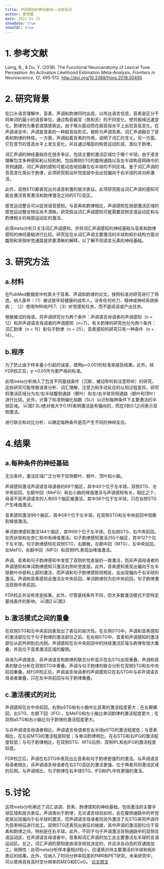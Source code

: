 ```yaml
---
title: 声调感知的神经基础——文献综述
author: 夏秀媚
date: 2021-01-31
showDate: true
showTOC: true
---
```

# 1. 参考文献
Liang, B., & Du, Y. (2018). The Functional Neuroanatomy of Lexical Tone Perception: An Activation Likelihood Estimation Meta-Analysis. *Frontiers in Neuroscience, 12*, 495-512. http://doi.org/10.3389/fnins.2018.00495
# 2. 研究背景
在口头语言理解中，音素、声调和韵律同时出现，以传达语言信息。音素是区分不同单词的最小的语音单位，通过构音器官（唇和舌）的不同变化，使共振峰迅速变化。韵律则为重音或情感表达，由于喉头振动而在超音段水平上出现音高变化。在声调语言中，声调是音素的一种超音段形式，被称为声调音素。词汇声调融合了音素和韵律的特性。一方面，声调起着音素的作用，说明了词汇的含义。另一方面，它在音节的音高水平上发生变化，并且通过喉部的构音运动形成，类似于韵律。

词汇声调的神经基础存在很多争议，包括主要的激活区域位于哪个半球。由于语言理解包含多种感知和认知机制，包括两侧STG的腹侧通路以及左半球构音网络中的背侧通路，词汇声调的感知可能动态地招募左右半球的不同区域。鉴于词汇声调的音高变化类似于韵律，此项研究假设听觉皮层中会出现偏向于右半球的非对称激活。

此外，双侧STG都表现出对语音刺激的层次表征。此项研究假设词汇声调的感知可能会激活音素激活和韵律激活之间的STG亚区。

感觉运动整合可以促进语音感知。与音素和韵律相比，声调感知在局部激活区域的感觉运动整合特征尚不清晰。研究假设词汇声调感知可能需要双侧言语运动区和与韵律相关的局部运动区的激活。

此项meta分析只关注词汇声调感知，并将词汇声调感知的神经基础与音素和韵律感知的神经基础进行比较。研究旨在从词汇声调主要激活的半球和拓扑结构方面对腹侧和背侧听觉通路提供更清晰的解释，以了解不同语言元素的神经基础。


# 3. 研究方法
## a.材料
在PubMed数据库中检索关于音素、声调和韵律的论文。按照标准对研究进行了筛选，纳入条件：（1）被试是年轻健康的成年人，没有任何听力、精神或神经系统疾病； （2）使用fMRI和PET;（3）听觉感知任务，而不是阅读或产出任务。

根据被试的母语，将声调研究分为两个条件：声调语言母语者的声调感知（n = 12）和非声调语言母语者的声调感知（n=7）。有关韵律的研究也分为两个条件：词汇韵律（n = 15）和句子韵律（n = 25）。音素感知的研究只有一种条件（n = 14）。


## b.程序
为了防止由于样本量小引起的误差，使用p<0.001的标准来报告结果。此外，经FDR校正后，p <0.05作为更严格的标准。

此项meta分析纳入了包含不同基线条件（沉默，被动聆听和注意聆听）的研究，这些研究可能导致语音分析、词汇理解、注意力和手动反应的认知过程差异。研究将激活区域分为左/右半球腹侧通路（颞叶）和左/右半球背侧通路（额叶和顶叶）进行比较。此外，计算了标准侧偏化指数（SLI）以识别每种条件下主要激活的半球区域。
![图1](../Supporting_Information/2021-01-31-XXM1-Fig-1.png)
SLI绝对值大于0.1时表明激活是有偏向的，而在0到0.1之间表示双侧激活。

进行联合和对比分析，以确定每种条件是否产生不同的神经反应。



# 4.结果

## a.每种条件的神经基础
无论条件，激活区域广泛分布于双侧颞叶、额叶、顶叶和小脑。

声调感知激活声调语言母语者的69个脑区，其中40个位于左半球。双侧STG、左中央前回、左额中回（MeFG）和右小脑的峰值激活与声调感知有关。相比之下，母语不是声调语言的人有65个脑区被激活，其中36个位于左半球，只在右侧STG产生峰值激活。

音素感知激活96个脑区，其中58个位于左半球。在双侧STG和左中央前回中观察到峰值激活。

单词韵律感知激活144个脑区，其中66个位于左半球。在右侧STG，右中央前回，左壳状核和左杏仁核中有峰值激活。句子韵律感知激活255个脑区，其中127个位于左半球。句子韵律感知在双侧STG，右颞极，左颞中回（MTG），左中央前回，左MeFG，右额中回（MFG）和双侧IPL表现出峰值激活。

声调、音素和句子韵律感知中发现了双侧听觉皮层的一致激活，而非声调母语者的声调感知和单词韵律感知只激活右侧听觉皮层。此外，音素感知表现出偏向于左半球颞叶中部和上部的激活，而声调和句子韵律感知则相反，会出现偏向于右半球的激活。声调和音素感知会激活左中央前回，单词韵律则为右中央前回，句子韵律激活双侧中央前回。

FDR校正并没有改变结果。此外，尽管基线条件不同，但大多数激活模式不受特定基线条件的影响。
![图2](../Supporting_Information/2021-01-31-XXM1-Fig-2.png)
![图3](../Supporting_Information/2021-01-31-XXM1-Fig-3.png)

## b.激活模式之间的重叠
在双侧STG和左中央前回表现出了表征的层次性。在左侧STG中，声调和音素感知的激活部位位于句子韵律的激活部位之前。在右侧STG中，音素和声调感知的激活部位从前外侧到后内侧。声调感知在左中央前回中的持续激活区域与韵律有很大重叠，并且位于音素激活区域的腹侧。

母语为声调语言、非声调语言和韵律的联合分析显示在右STG出现重叠。声调和音素的联合分析在双侧STG中重叠。声调与句子韵律的联合分析在双侧STG和左中央前回重叠。经FDR校正后，声调语言母语者的声调感知只在右STG中与非声调语言母语者重叠，只在左中央前回与句子韵律重叠。

## c.激活模式的对比
声调感知在左中央前回，右侧pSTG和右小脑中比音素的激活程度更大；在左颞横回，右STG，左额下回（IFG），左MeFG和左小脑比单词韵律的激活程度更大；在双侧aSTG和右小脑比句子韵律的激活程度更大。

与非声调语言母语者相比，声调语言母语者在右半球pSTG的激活程度低；与音素相比，在左前MTG的激活程度较低；与单词韵律相比，在右STG和右IFG的激活程度较低；与句子韵律相比，在双侧STG、MTG后侧、双侧IPL和右IFG的激活程度较低。

FDR校正后，声调在右STG中表现出比音素和句子韵律更强烈的激活。与声调语言母语者相比，非声调语言母语者在右STG亚区的激活更强，位于两者共同激活区域的后侧。与声调相比，句子韵律在右半球STG、IFG和IPL中有更强的激活。
# 5.讨论
这项meta分析阐述了词汇语调、音素、韵律感知的神经基础，包括激活的主要半球区域和层次表征。声调类似于韵律，无论语言经验如何，会在腹侧通路中的听觉皮层出现偏向于右半球的激活，而声调语言母语者则另外激活了左STG来将声调作为音素特征进行加工。双侧STG还表现出表征的梯度，其中声调的激活部位位于音素和韵律之间，特别是在右半球。此外，不同于句子声调激活背侧通路中的双侧言语运动区，在声调语言母语者中，音素和词汇声调的加工会主要激活左半球的言语运动区。总之，词汇声调的感知是由语言经验决定的，并且涉及动态的双通路加工。局限性：此项meta分析样本量相对较小，应谨慎对待主要激活的半球和拓扑表征的结果。此外，仅纳入了时间分辨率较差的fMRI和PET研究，未来研究中，可以使用具有高时空分辨率的MEG和ECoG。
[论文原文](../Source_Files/2021-01-31-XXM1.pdf)


















